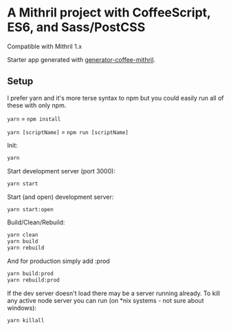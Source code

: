 # A Mithril project with CoffeeScript, ES6, and Sass/PostCSS

Compatible with Mithril 1.x

Starter app generated with [generator-coffee-mithril](https://github.com/jhessin/generator-coffee-mithril).

## Setup

I prefer yarn and it's more terse syntax to npm but you could easily run all of these with only npm.

`yarn` = `npm install`

`yarn [scriptName]` = `npm run [scriptName]`

Init:

```bash
yarn
```

Start development server (port 3000):

```bash
yarn start
```

Start (and open) development server:

```bash
yarn start:open
```

Build/Clean/Rebuild:

```bash
yarn clean
yarn build
yarn rebuild
```

And for production simply add :prod

```bash
yarn build:prod
yarn rebuild:prod
```

If the dev server doesn't load there may be a server running already. To kill any active node server you can run (on *nix systems - not sure about windows):

```bash
yarn killall
```
